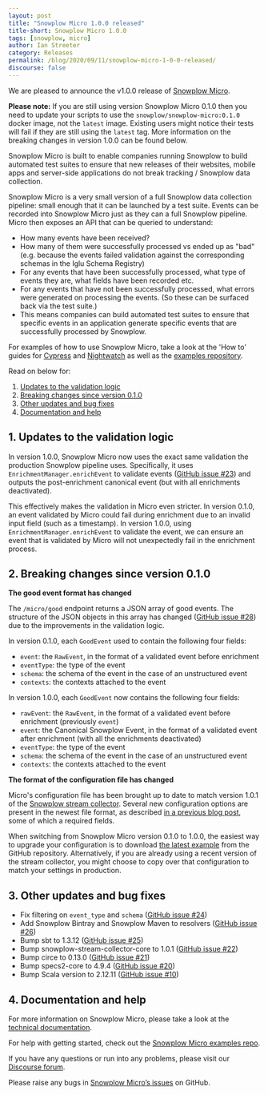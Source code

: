```yaml
---
layout: post
title: "Snowplow Micro 1.0.0 released"
title-short: Snowplow Micro 1.0.0
tags: [snowplow, micro]
author: Ian Streeter
category: Releases
permalink: /blog/2020/09/11/snowplow-micro-1-0-0-released/
discourse: false
---
```


We are pleased to announce the v1.0.0 release of [Snowplow Micro](https://github.com/snowplow-incubator/snowplow-micro#snowplow-micro).

__Please note:__ If you are still using version Snowplow Micro 0.1.0 then you need to update your scripts to use the `snowplow/snowplow-micro:0.1.0` docker image, not the `latest` image. Existing users might notice their tests will fail if they are still using the `latest` tag. More information on the breaking changes in version 1.0.0 can be found below.

Snowplow Micro is built to enable companies running Snowplow to build automated test suites to ensure that new releases of their websites, mobile apps and server-side applications do not break tracking / Snowplow data collection.

Snowplow Micro is a very small version of a full Snowplow data collection pipeline: small enough that it can be launched by a test suite. Events can be recorded into Snowplow Micro just as they can a full Snowplow pipeline. Micro then exposes an API that can be queried to understand:

* How many events have been received?
* How many of them were successfully processed vs ended up as "bad" (e.g. because the events failed validation against the corresponding schemas in the Iglu Schema Registry)
* For any events that have been successfully processed, what type of events they are, what fields have been recorded etc.
* For any events that have not been successfully processed, what errors were generated on processing the events. (So these can be surfaced back via the test suite.)
* This means companies can build automated test suites to ensure that specific events in an application generate specific events that are successfully processed by Snowplow.

For examples of how to use Snowplow Micro, take a look at the 'How to' guides for [Cypress](https://snowplowanalytics.com/blog/2020/08/07/testing-tracking-with-micro-and-cypress/) and [Nightwatch](https://snowplowanalytics.com/blog/2020/08/07/testing-tracking-with-micro-and-nightwatch/) as well as the [examples repository](https://github.com/snowplow-incubator/snowplow-micro-examples#snowplow-micro-examples). 


Read on below for:

1. [Updates to the validation logic](#validation)
2. [Breaking changes since version 0.1.0](#breaking-changes)
3. [Other updates and bug fixes](#updates)
4. [Documentation and help](#documentation-and-help)

<!--more-->


<h2 id="validation">1. Updates to the validation logic</h2>

In version 1.0.0, Snowplow Micro now uses the exact same validation the production Snowplow pipeline uses. Specifically, it uses `EnrichmentManager.enrichEvent` to validate events ([GitHub issue #23](https://github.com/snowplow-incubator/snowplow-micro/issues/23)) and outputs the post-enrichment canonical event (but with all enrichments deactivated).

This effectively makes the validation in Micro even stricter. In version 0.1.0, an event validated by Micro could fail during enrichment due to an invalid input field (such as a timestamp). In version 1.0.0, using `EnrichmentManager.enrichEvent` to validate the event, we can ensure an event that is validated by Micro will not unexpectedly fail in the enrichment process.


<h2 id="breaking-changes">2. Breaking changes since version 0.1.0</h2>

__The good event format has changed__

The `/micro/good` endpoint returns a JSON array of good events. The structure of the JSON objects in this array has changed ([GitHub issue #28](https://github.com/snowplow-incubator/snowplow-micro/issues/28)) due to the improvements in the validation logic. 

In version 0.1.0, each `GoodEvent` used to contain the following four fields:

* `event`: the `RawEvent`, in the format of a validated event before enrichment
* `eventType`: the type of the event
* `schema`: the schema of the event in the case of an unstructured event
* `contexts`: the contexts attached to the event

In version 1.0.0, each `GoodEvent` now contains the following four fields:

* `rawEvent`: the `RawEvent`, in the format of a validated event before enrichment (previously `event`)
* `event`: the Canonical Snowplow Event, in the format of a validated event after enrichment (with all the enrichments deactivated)
* `eventType`: the type of the event
* `schema`: the schema of the event in the case of an unstructured event
* `contexts`: the contexts attached to the event

__The format of the configuration file has changed__  
  
Micro's configuration file has been brought up to date to match version 1.0.1 of the [Snowplow stream collector](https://github.com/snowplow/stream-collector/tree/1.0.1).  Several new configuration options are present in the newest file format, as described [in a previous blog post](https://snowplowanalytics.com/blog/2019/09/12/snowplow-r116-madara-rider/), some of which a required fields.

When switching from Snowplow Micro version 0.1.0 to 1.0.0, the easiest way to upgrade your configuration is to download [the latest example](https://github.com/snowplow-incubator/snowplow-micro/blob/micro-1.0.0/example/micro.conf) from the GitHub repository.  Alternatively, if you are already using a recent version of the stream collector, you might choose to copy over that configuration to match your settings in production.


<h2 id="updates">3. Other updates and bug fixes</h2>

- Fix filtering on `event_type` and `schema` ([GitHub issue #24](https://github.com/snowplow-incubator/snowplow-micro/issues/24))
- Add Snowplow Bintray and Snowplow Maven to resolvers ([GitHub issue #26](https://github.com/snowplow-incubator/snowplow-micro/issues/26))
- Bump sbt to 1.3.12 ([GitHub issue #25](https://github.com/snowplow-incubator/snowplow-micro/issues/25))
- Bump snowplow-stream-collector-core to 1.0.1 ([GitHub issue #22](https://github.com/snowplow-incubator/snowplow-micro/issues/22))
- Bump circe to 0.13.0 ([GitHub issue #21](https://github.com/snowplow-incubator/snowplow-micro/issues/21))
- Bump specs2-core to 4.9.4 ([GitHub issue #20](https://github.com/snowplow-incubator/snowplow-micro/issues/20))
- Bump Scala version to 2.12.11 ([GitHub issue #10](https://github.com/snowplow-incubator/snowplow-micro/issues/10))


<h2 id="documentation-and-help">4. Documentation and help</h2>

For more information on Snowplow Micro, please take a look at the [technical documentation](https://github.com/snowplow-incubator/snowplow-micro#snowplow-micro).

For help with getting started, check out the [Snowplow Micro examples repo](https://github.com/snowplow-incubator/snowplow-micro-examples#snowplow-micro-examples).

If you have any questions or run into any problems, please visit our [Discourse forum](https://discourse.snowplowanalytics.com/). 

Please raise any bugs in [Snowplow Micro’s issues](https://github.com/snowplow-incubator/snowplow-micro/issues) on GitHub.
